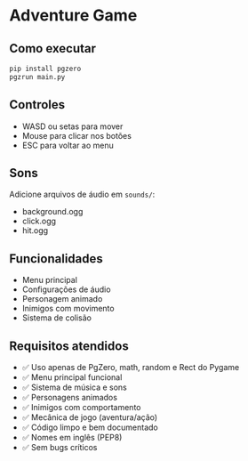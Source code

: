 # Adventure Game

## Como executar

```bash
pip install pgzero
pgzrun main.py
```

## Controles

- WASD ou setas para mover
- Mouse para clicar nos botões
- ESC para voltar ao menu

## Sons

Adicione arquivos de áudio em `sounds/`:
- background.ogg
- click.ogg
- hit.ogg

## Funcionalidades

- Menu principal
- Configurações de áudio
- Personagem animado
- Inimigos com movimento
- Sistema de colisão

## Requisitos atendidos

- ✅ Uso apenas de PgZero, math, random e Rect do Pygame
- ✅ Menu principal funcional
- ✅ Sistema de música e sons
- ✅ Personagens animados
- ✅ Inimigos com comportamento
- ✅ Mecânica de jogo (aventura/ação)
- ✅ Código limpo e bem documentado
- ✅ Nomes em inglês (PEP8)
- ✅ Sem bugs críticos